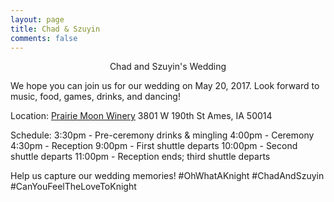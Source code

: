 ```yaml
---
layout: page
title: Chad & Szuyin
comments: false
---
```


<center>Chad and Szuyin's Wedding</center>

We hope you can join us for our wedding on May 20, 2017. Look forward to music, food, games, drinks, and dancing!

Location: 
[Prairie Moon Winery](http://www.prairiemoonwinery.com/)
3801 W 190th St
Ames, IA 50014

Schedule: 
3:30pm - Pre-ceremony drinks & mingling
4:00pm - Ceremony
4:30pm - Reception
9:00pm - First shuttle departs
10:00pm - Second shuttle departs
11:00pm - Reception ends; third shuttle departs

Help us capture our wedding memories!
\#OhWhatAKnight
\#ChadAndSzuyin
\#CanYouFeelTheLoveToKnight
